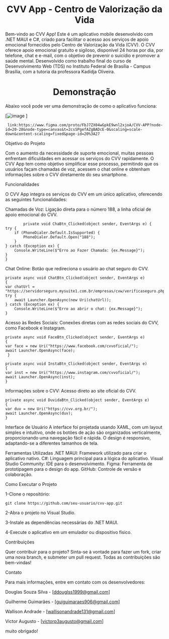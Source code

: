 <h1 align="center"> CVV App - Centro de Valorização da Vida </h1>

Bem-vindo ao CVV App! Este é um aplicativo mobile desenvolvido com .NET MAUI e C#, criado para facilitar o acesso aos serviços de apoio emocional fornecidos pelo Centro de Valorização da Vida (CVV). O CVV oferece apoio emocional gratuito e sigiloso, disponível 24 horas por dia, por telefone, chat e e-mail, com o objetivo de prevenir o suicídio e promover a saúde mental. Desenvolvido como trabalho final do curso de Desenvolvimento Web (TDS) no Instituto Federal de Brasília - Campus Brasília, com a tutoria da professora Kadidja Oliveira.  

<h1 align="center"> Demonstração </h1>

Abaixo você pode ver uma demonstração de como o aplicativo funciona:

[![image](https://github.com/user-attachments/assets/b6e6c91f-4fb6-4bcb-b7d7-26b186e7ef6b)
]

     link:https://www.figma.com/proto/FbJ7ZX04wGpkE9wnl2xjoA/CVV-APP?node-id=20-28&node-type=canvas&t=2csSPgefAZgBADcE-0&scaling=scale-down&content-scaling=fixed&page-id=20%3A27


Objetivo do Projeto

Com o aumento da necessidade de suporte emocional, muitas pessoas enfrentam dificuldades em acessar os serviços do CVV rapidamente. O CVV App tem como objetivo simplificar esse processo, permitindo que os usuários façam chamadas de voz, acessem o chat online e obtenham informações sobre o CVV diretamente do seu smartphone.

Funcionalidades

O CVV App integra os serviços do CVV em um único aplicativo, oferecendo as seguintes funcionalidades:

Chamadas de Voz: Ligação direta para o número 188, a linha oficial de apoio emocional do CVV.

            private void ChaBtn_Clicked(object sender, EventArgs e) {
    try {
        if (PhoneDialer.Default.IsSupported) {
            PhoneDialer.Default.Open("188");
        }
    } catch (Exception ex) {
        Console.WriteLine($"Erro ao Fazer Chamada: {ex.Message}");
    }
    }

Chat Online: Botão que redireciona o usuário ao chat seguro do CVV.

    private async void ChatBtn_Clicked(object sender, EventArgs e) 
    {
    var chatUrl = "https://servidorseguro.mysuite1.com.br/empresas/cvw/verificaseguro.php";
    try {
        await Launcher.OpenAsync(new Uri(chatUrl));
    } catch (Exception ex) {
        Console.WriteLine($"Erro ao abrir o chat: {ex.Message}");
    }

Acesso às Redes Sociais: Conexões diretas com as redes sociais do CVV, como Facebook e Instagram.


    private async void FaceBtn_Clicked(object sender, EventArgs e)
    {
    var face = new Uri("https://www.facebook.com/cvvoficial/");
    await Launcher.OpenAsync(face);
     }

    private async void InstaBtn_Clicked(object sender, EventArgs e)
    {
    var inst = new Uri("https://www.instagram.com/cvvoficial/");
    await Launcher.OpenAsync(inst);
    }

Informações sobre o CVV: Acesso direto ao site oficial do CVV.

    private async void DuvidaBtn_Clicked(object sender, EventArgs e)
    {
    var duv = new Uri("https://cvv.org.br/");
    await Launcher.OpenAsync(duv);
    }

Interface de Usuário
A interface foi projetada usando XAML, com um layout simples e intuitivo, onde os botões de ação são organizados verticalmente, proporcionando uma navegação fácil e rápida. O design é responsivo, adaptando-se a diferentes tamanhos de tela.

Ferramentas Utilizadas
    .NET MAUI: Framework utilizado para criar o aplicativo nativo.
    C#: Linguagem principal para a lógica do aplicativo.
    Visual Studio Community: IDE para o desenvolvimento.
    Figma: Ferramenta de prototipagem para o design do app.
    GitHub: Controle de versão e colaboração.

Como Executar o Projeto

1-Clone o repositório:

    git clone https://github.com/seu-usuario/cvv-app.git


2-Abra o projeto no Visual Studio.

3-Instale as dependências necessárias do .NET MAUI.

4-Execute o aplicativo em um emulador ou dispositivo físico.

Contribuições

Quer contribuir para o projeto? Sinta-se à vontade para fazer um fork, criar uma nova branch, e submeter um pull request. Todas as contribuições são bem-vindas!

Contato 

Para mais informações, entre em contato com os desenvolvedores:

Douglas Souza Silva - [ddouglss1999@gmail.com]

Guilherme Guimarães - [guiguimaraes906@gmail.com]

Wallison Andrade - [wallisonandrade131@gmail.com]

Victor Augusto - [victorp3augusto@gmail.com]

muito obrigado!



